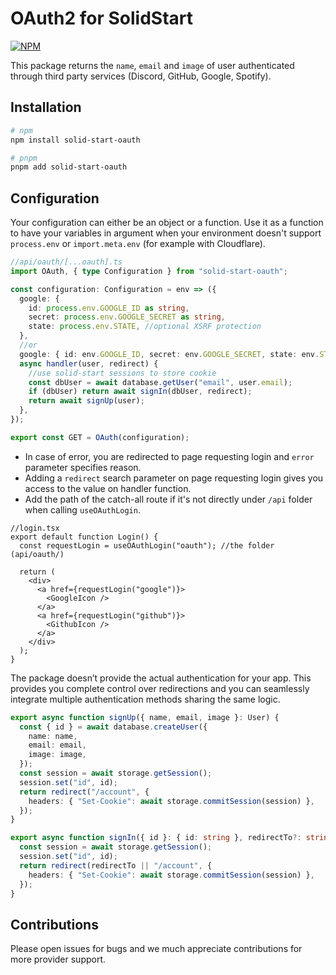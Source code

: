 # OAuth2 for SolidStart
[![NPM](https://img.shields.io/npm/v/solid-start-oauth.svg)](https://www.npmjs.com/package/solid-start-oauth)

This package returns the `name`, `email` and `image` of user authenticated through third party services (Discord, GitHub, Google, Spotify).

## Installation

```bash
# npm
npm install solid-start-oauth

# pnpm
pnpm add solid-start-oauth
```

## Configuration

Your configuration can either be an object or a function.
Use it as a function to have your variables in argument when your environment doesn't support `process.env` or `import.meta.env` (for example with Cloudflare).

```ts
//api/oauth/[...oauth].ts
import OAuth, { type Configuration } from "solid-start-oauth";

const configuration: Configuration = env => ({
  google: {
    id: process.env.GOOGLE_ID as string,
    secret: process.env.GOOGLE_SECRET as string,
    state: process.env.STATE, //optional XSRF protection
  },
  //or
  google: { id: env.GOOGLE_ID, secret: env.GOOGLE_SECRET, state: env.STATE },
  async handler(user, redirect) {
    //use solid-start sessions to store cookie
    const dbUser = await database.getUser("email", user.email);
    if (dbUser) return await signIn(dbUser, redirect);
    return await signUp(user);
  },
});

export const GET = OAuth(configuration);
```

- In case of error, you are redirected to page requesting login and `error` parameter specifies reason.
- Adding a `redirect` search parameter on page requesting login gives you access to the value on handler function.
- Add the path of the catch-all route if it's not directly under `/api` folder when calling `useOAuthLogin`.

```tsx
//login.tsx
export default function Login() {
  const requestLogin = useOAuthLogin("oauth"); //the folder (api/oauth/)

  return (
    <div>
      <a href={requestLogin("google")}>
        <GoogleIcon />
      </a>
      <a href={requestLogin("github")}>
        <GithubIcon />
      </a>
    </div>
  );
}
```

The package doesn’t provide the actual authentication for your app.
This provides you complete control over redirections and you can seamlessly integrate multiple authentication methods sharing the same logic.

```ts
export async function signUp({ name, email, image }: User) {
  const { id } = await database.createUser({
    name: name,
    email: email,
    image: image,
  });
  const session = await storage.getSession();
  session.set("id", id);
  return redirect("/account", {
    headers: { "Set-Cookie": await storage.commitSession(session) },
  });
}

export async function signIn({ id }: { id: string }, redirectTo?: string) {
  const session = await storage.getSession();
  session.set("id", id);
  return redirect(redirectTo || "/account", {
    headers: { "Set-Cookie": await storage.commitSession(session) },
  });
}
```

## Contributions

Please open issues for bugs and we much appreciate contributions for more provider support.
